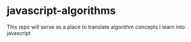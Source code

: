# javascript-algorithms
This repo will serve as a place to translate algorithm concepts I learn into javascript
